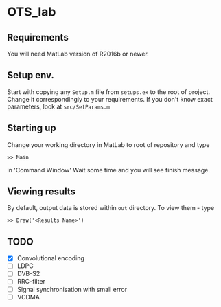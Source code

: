 # OTS_lab
## Requirements
You will need MatLab version of R2016b or newer.
## Setup env.
Start with copying any `Setup.m` file from `setups.ex` to the root of project. Change it correspondingly to your requirements.
If you don't know exact parameters, look at `src/SetParams.m`

## Starting up
Change your working directory in MatLab to root of repository and type 
```
>> Main
```
in 'Command Window'
Wait some time and you will see finish message.

## Viewing results
By default, output data is stored within `out` directory. To view them - type 
```
>> Draw('<Results Name>')
```
## TODO
- [x] Convolutional encoding
- [ ] LDPC
- [ ] DVB-S2
- [ ] RRC-filter
- [ ] Signal synchronisation with small error
- [ ] VCDMA
